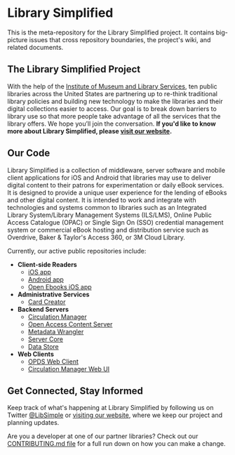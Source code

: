 # Library Simplified

This is the meta-repository for the Library Simplified project. It contains big-picture issues that cross repository boundaries, the project's wiki, and related documents.


## The Library Simplified Project

With the help of the [Institute of Museum and Library Services](https://www.imls.gov/), ten public libraries across the United States are partnering up to re-think traditional library policies and building new technology to make the libraries and their digital collections easier to access. Our goal is to break down barriers to library use so that more people take advantage of all the services that the library offers. We hope you’ll join the conversation. **If you'd like to know more about Library Simplified, please [visit our website](http://www.librarysimplified.org/).**


## Our Code

Library Simplified is a collection of middleware, server software and mobile client applications for iOS and Android that libraries may use to deliver digital content to their patrons for experimentation or daily eBook services. It is designed to provide a unique user experience for the lending of eBooks and other digital content. It is intended to work and integrate with technologies and systems common to libraries such as an Integrated Library System/Library Management Systems (ILS/LMS), Online Public Access Catalogue (OPAC) or Single Sign On (SSO) credential management system or commercial eBook hosting and distribution service such as Overdrive, Baker & Taylor's Access 360, or 3M Cloud Library.

Currently, our active public repositories include:

- **Client-side Readers**
  - [iOS app](https://github.com/NYPL-Simplified/Simplified-iOS)
  - [Android app](https://github.com/NYPL-Simplified/Simplified-Android)
  - [Open Ebooks iOS app](https://github.com/NYPL-Simplified/Open-Ebooks-iOS)
- **Administrative Services**
  - [Card Creator](https://github.com/NYPL-Simplified/card-creator)
- **Backend Servers**
  - [Circulation Manager](https://github.com/NYPL-Simplified/circulation)
  - [Open Access Content Server](https://github.com/NYPL-Simplified/content-server)
  - [Metadata Wrangler](https://github.com/NYPL-Simplified/metadata-wrangler)
  - [Server Core](https://github.com/NYPL/Simplified-server-core)
  - [Data Store](https://github.com/NYPL-Simplified/data)
- **Web Clients**
  - [OPDS Web Client](https://github.com/NYPL-Simplified/opds-web-client)
  - [Circulation Manager Web UI](https://github.com/NYPL-Simplified/circulation-web)

## Get Connected, Stay Informed

Keep track of what's happening at Library Simplified by following us on Twitter [@LibSimple](https://twitter.com/LibSimple) or
[visiting our website](http://www.librarysimplified.org/), where we keep our project and planning updates.

Are you a developer at one of our partner libraries? Check out our [CONTRIBUTING.md file](./CONTRIBUTING.md) for a full run down on how you can make a change.
